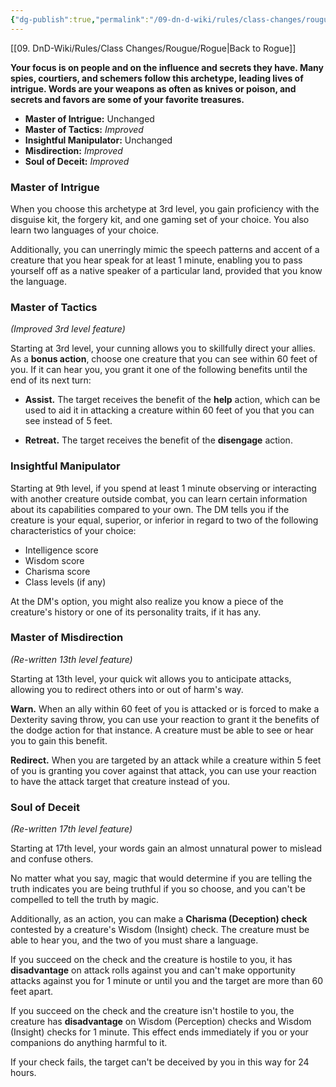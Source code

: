 ```yaml
---
{"dg-publish":true,"permalink":"/09-dn-d-wiki/rules/class-changes/rougue/mastermind/","tags":["subclass","rogue"]}
---
```


[[09. DnD-Wiki/Rules/Class Changes/Rougue/Rogue\|Back to Rogue]]

**Your focus is on people and on the influence and secrets they have. Many spies, courtiers, and schemers follow this archetype, leading lives of intrigue. Words are your weapons as often as knives or poison, and secrets and favors are some of your favorite treasures.**

* **Master of Intrigue:** Unchanged
* **Master of Tactics:** *Improved*
* **Insightful Manipulator:** Unchanged
* **Misdirection:** *Improved*
* **Soul of Deceit:** *Improved*

### Master of Intrigue
When you choose this archetype at 3rd level, you gain proficiency with the disguise kit, the forgery kit, and one gaming set of your choice. You also learn two languages of your choice.

Additionally, you can unerringly mimic the speech patterns and accent of a creature that you hear speak for at least 1 minute, enabling you to pass yourself off as a native speaker of a particular land, provided that you know the language.

### Master of Tactics
*(Improved 3rd level feature)*

Starting at 3rd level, your cunning allows you to skillfully direct your allies. As a **bonus action**, choose one creature that you can see within 60 feet of you. If it can hear you, you grant it one of the following benefits until the end of its next turn:

* **Assist.** The target receives the benefit of the **help** action, which can be used to aid it in attacking a creature within 60 feet of you that you can see instead of 5 feet.

* **Retreat.** The target receives the benefit of the **disengage** action.

### Insightful Manipulator

Starting at 9th level, if you spend at least 1 minute observing or interacting with another creature outside combat, you can learn certain information about its capabilities compared to your own. The DM tells you if the creature is your equal, superior, or inferior in regard to two of the following characteristics of your choice:

- Intelligence score
- Wisdom score
- Charisma score
- Class levels (if any)

At the DM's option, you might also realize you know a piece of the creature's history or one of its personality traits, if it has any.

### Master of Misdirection
*(Re-written 13th level feature)*

Starting at 13th level, your quick wit allows you to anticipate attacks, allowing you to redirect others into or out of harm's way. 

**Warn.** When an ally within 60 feet of you is attacked or is forced to make a Dexterity saving throw, you can use your reaction to grant it the benefits of the dodge action for that instance. A creature must be able to see or hear you to gain this benefit.

**Redirect.** When you are targeted by an attack while a creature within 5 feet of you is granting you cover against that attack, you can use your reaction to have the attack target that creature instead of you.

### Soul of Deceit
*(Re-written 17th level feature)*

Starting at 17th level, your words gain an almost unnatural power to mislead and confuse others. 

No matter what you say, magic that would determine if you are telling the truth indicates you are being truthful if you so choose, and you can't be compelled to tell the truth by magic. 

Additionally, as an action, you can make a **Charisma (Deception) check** contested by a creature's Wisdom (Insight) check. The creature must be able to hear you, and the two of you must share a language. 

If you succeed on the check and the creature is hostile to you, it has **disadvantage** on attack rolls against you and can't make opportunity attacks against you for 1 minute or until you and the target are more than 60 feet apart. 

If you succeed on the check and the creature isn't hostile to you, the creature has **disadvantage** on Wisdom (Perception) checks and Wisdom (Insight) checks for 1 minute. This effect ends immediately if you or your companions do anything harmful to it.

If your check fails, the target can't be deceived by you in this way for 24 hours.